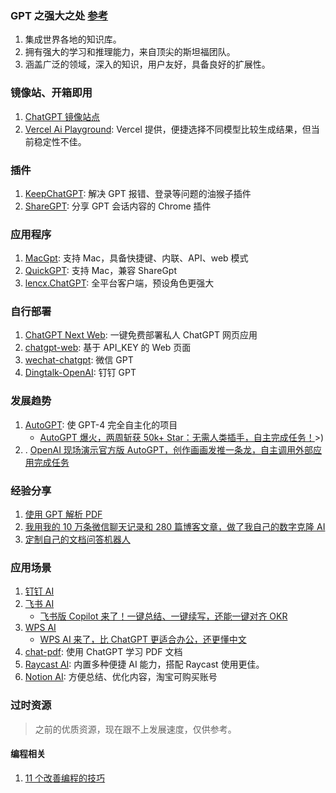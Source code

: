 ### GPT 之强大之处 [参考](https://mp.weixin.qq.com/s/_ZvyxRpgIA4L4pqfcQtPTQ)

1.  集成世界各地的知识库。
2.  拥有强大的学习和推理能力，来自顶尖的斯坦福团队。
3.  涵盖广泛的领域，深入的知识，用户友好，具备良好的扩展性。

### 镜像站、开箱即用

1.  [ChatGPT 镜像站点](https://github.com/xx025/carrot)
2.  [Vercel Ai Playground](https://play.vercel.ai/): Vercel 提供，便捷选择不同模型比较生成结果，但当前稳定性不佳。

### 插件

1.  [KeepChatGPT](https://github.com/xcanwin/KeepChatGPT): 解决 GPT 报错、登录等问题的油猴子插件 <Badge github="https://github.com/xcanwin/KeepChatGPT" />
2.  [ShareGPT](https://sharegpt.com/): 分享 GPT 会话内容的 Chrome 插件 <Badge github="https://github.com/domeccleston/sharegpt" />

### 应用程序

1.  [MacGpt](https://macgpt.com/): 支持 Mac，具备快捷键、内联、API、web 模式
2.  [QuickGPT](https://sindresorhus.gumroad.com/l/quickgpt): 支持 Mac，兼容 ShareGpt
3.  [lencx.ChatGPT](https://github.com/lencx/ChatGPT): 全平台客户端，预设角色更强大 <Badge github="https://github.com/lencx/ChatGPT" />

### 自行部署

1.  [ChatGPT Next Web](https://github.com/Yidadaa/ChatGPT-Next-Web): 一键免费部署私人 ChatGPT 网页应用 <Badge github="https://github.com/Yidadaa/ChatGPT-Next-Web" />
2.  [chatgpt-web](https://github.com/Chanzhaoyu/chatgpt-web): 基于 API_KEY 的 Web 页面 <Badge github="https://github.com/Chanzhaoyu/chatgpt-web" />
3.  [wechat-chatgpt](https://github.com/fuergaosi233/wechat-chatgpt): 微信 GPT <Badge github="https://github.com/fuergaosi233/wechat-chatgpt" />
4.  [Dingtalk-OpenAI](https://github.com/ConnectAI-E/Dingtalk-OpenAI): 钉钉 GPT <Badge github="https://github.com/ConnectAI-E/Dingtalk-OpenAI" />

### 发展趋势

1.  [AutoGPT](https://github.com/Significant-Gravitas/Auto-GPT): 使 GPT-4 完全自主化的项目
    - [AutoGPT 爆火，两周斩获 50k+ Star：无需人类插手，自主完成任务！](https://mp.weixin.qq.com/s/Pig7DGqXUep8Ex-5CItnuQ)>)
2.  . [OpenAI 现场演示官方版 AutoGPT，创作画画发推一条龙，自主调用外部应用完成任务](https://www.ithome.com/0/688/529.htm)

### 经验分享

1.  [使用 GPT 解析 PDF](https://chat.openai.com/chat-pdf.md)
2.  [我用我的 10 万条微信聊天记录和 280 篇博客文章，做了我自己的数字克隆 AI](https://mp.weixin.qq.com/s/08ksIMZRVAwL1CQpO2sC7A)
3.  [定制自己的文档问答机器人](https://mp.weixin.qq.com/s/mBuNGuMqC5e8GadR86Gq-Q)

### 应用场景

1.  [钉钉 AI](https://www.qbitai.com/2023/04/47193.html)
2.  [飞书 AI](https://www.ithome.com/0/685/820.htm)
    - [飞书版 Copilot 来了！一键总结、一键续写，还能一键对齐 OKR](https://mp.weixin.qq.com/s/3Yq4CDJJCxvJDYZpW7IbOQ)
3.  [WPS AI](https://aiwrite.wps.cn/#/)
    - [WPS AI 来了，比 ChatGPT 更适合办公，还更懂中文](https://mp.weixin.qq.com/s/wviAAIHmlO1QSX4BUjNv4A)
4.  [chat-pdf](https://chat.openai.com/chat-pdf.md): 使用 ChatGPT 学习 PDF 文档
5.  [Raycast AI](https://www.raycast.com/ai): 内置多种便捷 AI 能力，搭配 Raycast 使用更佳。
6.  [Notion AI](https://www.notion.so/product/ai): 方便总结、优化内容，淘宝可购买账号

### 过时资源

> 之前的优质资源，现在跟不上发展速度，仅供参考。

#### 编程相关

1.  [11 个改善编程的技巧](https://twitter.com/svpino/status/1611357154514186241?s=20)
